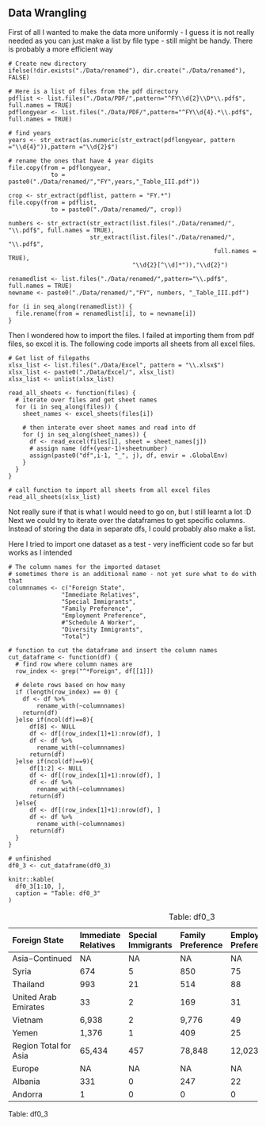 ## Data Wrangling

First of all I wanted to make the data more uniformly - I guess it is
not really needed as you can just make a list by file type - still might
be handy. There is probably a more efficient way

    # Create new directory
    ifelse(!dir.exists("./Data/renamed"), dir.create("./Data/renamed"), FALSE)

    # Here is a list of files from the pdf directory
    pdflist <- list.files("./Data/PDF/",pattern="^FY\\d{2}\\D*\\.pdf$", full.names = TRUE)
    pdflongyear <- list.files("./Data/PDF/",pattern="^FY\\d{4}.*\\.pdf$", full.names = TRUE)

    # find years
    years <- str_extract(as.numeric(str_extract(pdflongyear, pattern ="\\d{4}")),pattern ="\\d{2}$")

    # rename the ones that have 4 year digits
    file.copy(from = pdflongyear, 
                to = paste0("./Data/renamed/","FY",years,"_Table_III.pdf"))

    crop <- str_extract(pdflist, pattern = "FY.*")
    file.copy(from = pdflist, 
                to = paste0("./Data/renamed/", crop))

    numbers <- str_extract(str_extract(list.files("./Data/renamed/", "\\.pdf$", full.names = TRUE),
                           str_extract(list.files("./Data/renamed/", "\\.pdf$", 
                                                              full.names = TRUE),
                                       "\\d{2}[^\\d]*")),"\\d{2}")

    renamedlist <- list.files("./Data/renamed/",pattern="\\.pdf$", full.names = TRUE)
    newname <- paste0("./Data/renamed/","FY", numbers, "_Table_III.pdf")

    for (i in seq_along(renamedlist)) {
      file.rename(from = renamedlist[i], to = newname[i])
    }

Then I wondered how to import the files. I failed at importing them from
pdf files, so excel it is. The following code imports all sheets from
all excel files.

    # Get list of filepaths
    xlsx_list <- list.files("./Data/Excel", pattern = "\\.xlsx$")
    xlsx_list <- paste0("./Data/Excel/", xlsx_list)
    xlsx_list <- unlist(xlsx_list)

    read_all_sheets <- function(files) {
      # iterate over files and get sheet names
      for (i in seq_along(files)) {
        sheet_names <- excel_sheets(files[i])
        
        # then interate over sheet names and read into df
        for (j in seq_along(sheet_names)) {
          df <- read_excel(files[i], sheet = sheet_names[j])
          # assign name (df+(year-1)+sheetnumber)
          assign(paste0("df",i-1, "_", j), df, envir = .GlobalEnv)
        }
      }
    }

    # call function to import all sheets from all excel files
    read_all_sheets(xlsx_list)

Not really sure if that is what I would need to go on, but I still
learnt a lot :D Next we could try to iterate over the dataframes to get
specific columns. Instead of storing the data in separate dfs, I could
probably also make a list.

Here I tried to import one dataset as a test - very inefficient code so
far but works as I intended

    # The column names for the imported dataset
    # sometimes there is an additional name - not yet sure what to do with that
    columnnames <- c("Foreign State",
                   "Immediate Relatives",
                   "Special Immigrants",
                   "Family Preference",
                   "Employment Preference",
                   #"Schedule A Worker",
                   "Diversity Immigrants",
                   "Total")

    # function to cut the dataframe and insert the column names
    cut_dataframe <- function(df) {
      # find row where column names are
      row_index <- grep("^*Foreign", df[[1]])
      
      # delete rows based on how many 
      if (length(row_index) == 0) {
        df <- df %>%
            rename_with(~columnnames)
        return(df)
      }else if(ncol(df)==8){
          df[8] <- NULL
          df <- df[(row_index[1]+1):nrow(df), ]
          df <- df %>%
            rename_with(~columnnames)
          return(df)
      }else if(ncol(df)==9){
          df[1:2] <- NULL
          df <- df[(row_index[1]+1):nrow(df), ]
          df <- df %>%
            rename_with(~columnnames)
          return(df)
      }else{
          df <- df[(row_index[1]+1):nrow(df), ]
          df <- df %>%
            rename_with(~columnnames)
          return(df)
      }
    }

    # unfinished
    df0_3 <- cut_dataframe(df0_3)

    knitr::kable(
      df0_3[1:10, ], 
      caption = "Table: df0_3"
    )

<table>
<caption>Table: df0_3</caption>
<colgroup>
<col style="width: 16%" />
<col style="width: 15%" />
<col style="width: 14%" />
<col style="width: 13%" />
<col style="width: 16%" />
<col style="width: 16%" />
<col style="width: 6%" />
</colgroup>
<thead>
<tr class="header">
<th style="text-align: left;">Foreign State</th>
<th style="text-align: left;">Immediate Relatives</th>
<th style="text-align: left;">Special Immigrants</th>
<th style="text-align: left;">Family Preference</th>
<th style="text-align: left;">Employment Preference</th>
<th style="text-align: left;">Diversity Immigrants</th>
<th style="text-align: left;">Total</th>
</tr>
</thead>
<tbody>
<tr class="odd">
<td style="text-align: left;">Asia−Continued</td>
<td style="text-align: left;">NA</td>
<td style="text-align: left;">NA</td>
<td style="text-align: left;">NA</td>
<td style="text-align: left;">NA</td>
<td style="text-align: left;">NA</td>
<td style="text-align: left;">NA</td>
</tr>
<tr class="even">
<td style="text-align: left;">Syria</td>
<td style="text-align: left;">674</td>
<td style="text-align: left;">5</td>
<td style="text-align: left;">850</td>
<td style="text-align: left;">75</td>
<td style="text-align: left;">18</td>
<td style="text-align: left;">1,622</td>
</tr>
<tr class="odd">
<td style="text-align: left;">Thailand</td>
<td style="text-align: left;">993</td>
<td style="text-align: left;">21</td>
<td style="text-align: left;">514</td>
<td style="text-align: left;">88</td>
<td style="text-align: left;">65</td>
<td style="text-align: left;">1,681</td>
</tr>
<tr class="even">
<td style="text-align: left;">United Arab Emirates</td>
<td style="text-align: left;">33</td>
<td style="text-align: left;">2</td>
<td style="text-align: left;">169</td>
<td style="text-align: left;">31</td>
<td style="text-align: left;">29</td>
<td style="text-align: left;">264</td>
</tr>
<tr class="odd">
<td style="text-align: left;">Vietnam</td>
<td style="text-align: left;">6,938</td>
<td style="text-align: left;">2</td>
<td style="text-align: left;">9,776</td>
<td style="text-align: left;">49</td>
<td style="text-align: left;">0</td>
<td style="text-align: left;">17,813</td>
</tr>
<tr class="even">
<td style="text-align: left;">Yemen</td>
<td style="text-align: left;">1,376</td>
<td style="text-align: left;">1</td>
<td style="text-align: left;">409</td>
<td style="text-align: left;">25</td>
<td style="text-align: left;">28</td>
<td style="text-align: left;">1,839</td>
</tr>
<tr class="odd">
<td style="text-align: left;">Region Total for Asia</td>
<td style="text-align: left;">65,434</td>
<td style="text-align: left;">457</td>
<td style="text-align: left;">78,848</td>
<td style="text-align: left;">12,023</td>
<td style="text-align: left;">4,958</td>
<td style="text-align: left;">162,772</td>
</tr>
<tr class="even">
<td style="text-align: left;">Europe</td>
<td style="text-align: left;">NA</td>
<td style="text-align: left;">NA</td>
<td style="text-align: left;">NA</td>
<td style="text-align: left;">NA</td>
<td style="text-align: left;">NA</td>
<td style="text-align: left;">NA</td>
</tr>
<tr class="odd">
<td style="text-align: left;">Albania</td>
<td style="text-align: left;">331</td>
<td style="text-align: left;">0</td>
<td style="text-align: left;">247</td>
<td style="text-align: left;">22</td>
<td style="text-align: left;">3,398</td>
<td style="text-align: left;">3,998</td>
</tr>
<tr class="even">
<td style="text-align: left;">Andorra</td>
<td style="text-align: left;">1</td>
<td style="text-align: left;">0</td>
<td style="text-align: left;">0</td>
<td style="text-align: left;">0</td>
<td style="text-align: left;">0</td>
<td style="text-align: left;">1</td>
</tr>
</tbody>
</table>

Table: df0\_3
